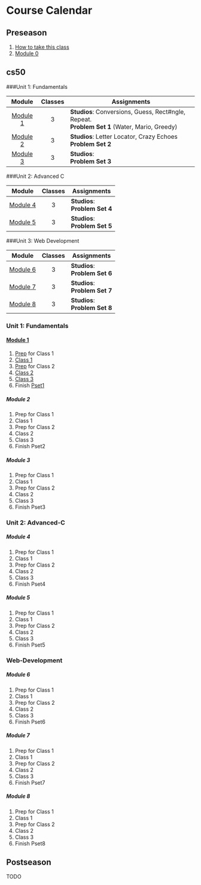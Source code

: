 # Course Calendar

## Preseason
1. [How to take this class](../how-to-take-this-class)
2. [Module 0](./module0)

## cs50

###Unit 1: Fundamentals

Module | Classes | Assignments|
:-------:|:---------:|------------|
[Module 1](./cs50/unit1-fundamentals/module1) | 3 | **Studios**: Conversions, Guess, Rect#ngle, Repeat. <br>**Problem Set 1** (Water, Mario, Greedy)|
[Module 2](./cs50/unit1-fundamentals/module2)| 3 | **Studios**: Letter Locator, Crazy Echoes <br>**Problem Set 2** |
[Module 3](./cs50/unit1-fundamentals/module3)| 3 | **Studios**: <br>**Problem Set 3** |


###Unit 2: Advanced C

Module | Classes | Assignments|
:-------:|:---------:|------------|
[Module 4](./cs50/unit2-advanced-c/module4) | 3 | **Studios**: <br>**Problem Set 4** |
[Module 5](./cs50/unit2-advanced-c/module5)| 3 | **Studios**: <br>**Problem Set 5** |

###Unit 3: Web Development

Module | Classes | Assignments|
:-------:|:---------:|------------|
[Module 6](./cs50/unit3-web/module6)| 3 | **Studios**: <br>**Problem Set 6** |
[Module 7](./cs50/unit3-web/module7)| 3 | **Studios**: <br>**Problem Set 7** |
[Module 8](./cs50/unit3-web/module8)| 3 | **Studios**: <br>**Problem Set 8** |

### Unit 1: Fundamentals

#### [Module 1](./cs50/unit1-fundamentals/module1)
1. [Prep](./cs50/unit1-fundamentals/module1/class1-prep) for Class 1
2. [Class 1](./cs50/unit1-fundamentals/module1/class1)
3. [Prep](./cs50/unit1-fundamentals/module1/class2-prep) for Class 2
4. [Class 2](./cs50/unit1-fundamentals/module1/class2)
5. [Class 3](./cs50/unit1-fundamentals/module1/class3)
6. Finish [Pset1](TODO)

##### Module 2
1. Prep for Class 1
2. Class 1
3. Prep for Class 2
4. Class 2
5. Class 3
6. Finish Pset2

##### Module 3
1. Prep for Class 1
2. Class 1
3. Prep for Class 2
4. Class 2
5. Class 3
6. Finish Pset3

### Unit 2: Advanced-C

##### Module 4
1. Prep for Class 1
2. Class 1
3. Prep for Class 2
4. Class 2
5. Class 3
6. Finish Pset4

##### Module 5
1. Prep for Class 1
2. Class 1
3. Prep for Class 2
4. Class 2
5. Class 3
6. Finish Pset5

### Web-Development

##### Module 6
1. Prep for Class 1
2. Class 1
3. Prep for Class 2
4. Class 2
5. Class 3
6. Finish Pset6

##### Module 7
1. Prep for Class 1
2. Class 1
3. Prep for Class 2
4. Class 2
5. Class 3
6. Finish Pset7

##### Module 8
1. Prep for Class 1
2. Class 1
3. Prep for Class 2
4. Class 2
5. Class 3
6. Finish Pset8



## Postseason
TODO

